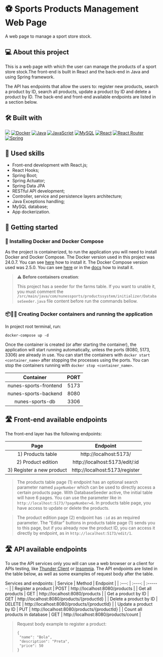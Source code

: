 # ⚽ Sports Products Management Web Page

A web page to manage a sport store stock.

## 💻 About this project

This is a web page with which the user can manage the products of a sport store stock.The front-end is built in React and the back-end in Java and using Spring framework. 

The API has endpoints that allow the users to: register new products, search a product by ID, search all products, update a product by ID and delete a product by ID.
The back-end and front-end available endpoints are listed in a section below. 

## 🛠️ Built with

<a href="https://www.w3.org/TR/CSS/#css" target="_blank" rel="noreferrer"><img src="https://img.shields.io/badge/CSS3-1572B6?style=for-the-badge&logo=css3&logoColor=white" /></a>
<a href="https://www.docker.com" target="_blank" rel="noreferrer"><img src="https://img.shields.io/badge/docker-%230db7ed.svg?style=for-the-badge&logo=docker&logoColor=white" alt="Docker" /></a>
<a href="https://www.java.com/en/download/help/whatis_java.html" target="_blank" rel="noreferrer"><img src="https://img.shields.io/badge/Java-ED8B00?style=for-the-badge&logo=openjdk&logoColor=white" alt="Java" /></a>
<a href="https://developer.mozilla.org/en-US/docs/Web/JavaScript" target="_blank" rel="noreferrer"><img src="https://img.shields.io/badge/javascript-%23323330.svg?style=for-the-badge&logo=javascript&logoColor=%23F7DF1E" alt="JavaScript" /></a>
<a href="https://www.mysql.com" target="_blank" rel="noreferrer"><img src="https://img.shields.io/badge/mysql-%2300f.svg?style=for-the-badge&logo=mysql&logoColor=white" alt="MySQL" /></a>
<a href="https://reactjs.org/" target="_blank" rel="noreferrer"><img src="https://img.shields.io/badge/react-%2320232a.svg?style=for-the-badge&logo=react&logoColor=%2361DAFB" alt="React" /></a>
<a href="https://reactrouter.com/en/main" target="_blank" rel="noreferrer"><img src="https://img.shields.io/badge/React_Router-CA4245?style=for-the-badge&logo=react-router&logoColor=white" alt="React Router" /></a>
<a href="https://spring.io/quickstart" target="_blank" rel="noreferrer"><img src="https://img.shields.io/badge/Spring-6DB33F?style=for-the-badge&logo=spring&logoColor=white" alt="Spring" /></a>

## 🎯 Used skills

- Front-end development with React.js;
- React Hooks;
- Spring Boot;
- Spring Actuator;
- Spring Data JPA
- RESTful API development;
- Controller, service and persistence layers architecture;
- Java Exceptions handling;
- MySQL database;
- App dockerization.

## 🏁 Getting started

### 🐋 Installing Docker and Docker Compose

As the project is containerized, to run the application you will need to install Docker and Docker
Compose. The Docker version used in this project was 24.0.7. You can
see [here](https://www.digitalocean.com/community/tutorials/how-to-install-and-use-docker-on-ubuntu-20-04)
how to install it. The Docker Compose version used was 2.5.0. You can
see [here](https://www.digitalocean.com/community/tutorials/how-to-install-and-use-docker-compose-on-ubuntu-20-04-pt)
or in the [docs](https://docs.docker.com/compose/install/) how to install it.

> ⚠️ <b>Before containers creation</b>:
>
> This project has a seeder for the farms table. If you want to unable it, you must comment
> the `/src/main/java/com/nunessports/productssystem/initializer/DatabaseSeeder.java` file content before run the commands bellow.

### 📦🏃‍♀ Creating Docker containers and running the application

In project root terminal, run:

```
docker-compose up -d
```

Once the container is created (or after starting the container), the application will start running automatically, unless the ports (8080, 5173, 3306) are already in use. You can start the containers with `docker start <container_name>` after stopping the processes using the ports. You can stop the containers running with `docker stop <container_name>`. 

| Container | PORT |
|  :-----:  | :--: |
| nunes-sports-frontend | 5173 |
| nunes-sports-backend | 8080 |
| nunes-sports-db | 3306 |

## 🛣️ Front-end available endpoints

The front-end layer has the following endpoints:

| Page | Endpoint |
| :--: | :------: |
| 1) Products table | http://localhost:5173/ |
| 2) Product edition | http://localhost:5173/edit/:id |
| 3) Register a new product | http://localhost:5173/register |

> The products table page (1) endpoint has an optional search parameter named `pageNumber` which can be used to directly access a certain products page. With DatabaseSeeder active, the initial table will have 6 pages.
> You can use the parameter like in `http://localhost:5173/?pageNumber=6`.
> In products table page, you have access to update or delete the products.

> The product edition page (2) endpoint has `:id` as an required parameter. The "Editar" buttons in products table page (1) sends you to this page, but if you already now the product ID, you can access it directly by endpoint, as in `http://localhost:5173/edit/1`.

## 🛣️ API available endpoints

To use the API services only you will can use a web browser or a client for APIs testing,
like [Thunder Client](https://www.thunderclient.com) or [Insomnia](https://insomnia.rest/download).
The API endpoints are listed in the table below, as well as some examples of request body after the
table.

Services and endpoints:
| Service | Method | Endpoint |
|  :---:  | :----: | :------: |
| Register a product | POST | http://localhost:8080/products |
| Get all products | GET | http://localhost:8080/products |
| Get a product by ID | GET | http://localhost:8080/products/{productId} |
| Delete a product by ID | DELETE | http://localhost:8080/products/{productId} |
| Update a product by ID | PUT | http://localhost:8080/products/{productId} |
| Count all products in database | GET | http://localhost:8080/products/count |

> Request body example to register a product:
> ```
> {
>  "name": "Bola",
>  "description": "Preta",
>  "price": 50
> }
> ```

